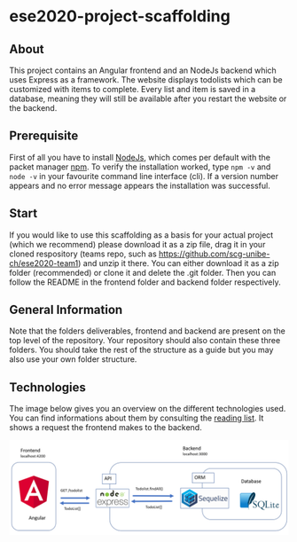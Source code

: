 # ese2020-project-scaffolding

## About
This project contains an Angular frontend and an NodeJs backend which uses Express as a framework. The website displays todolists which can be customized with items to complete. Every list and item is saved in a database, meaning they will still be available after you restart the website or the backend. 

## Prerequisite
First of all you have to install [NodeJs](https://nodejs.org/de/download/), which comes per default with the packet manager [npm](https://www.npmjs.com/get-npm).
To verify the installation worked, type `npm -v` and `node -v` in your favourite command line interface (cli). If a version number appears and no error message appears the installation was successful.

## Start
If you would like to use this scaffolding as a basis for your actual project (which we recommend) please download it as a zip file, drag it in your cloned respository (teams repo, such as https://github.com/scg-unibe-ch/ese2020-team1) and unzip it there.
You can either download it as a zip folder (recommended) or clone it and delete the .git folder. Then you can follow the README in the frontend folder and backend folder respectively.<br>


## General Information
Note that the folders deliverables, frontend and backend are present on the top level of the repository. Your repository should also contain these three folders. 
You should take the rest of the structure as a guide but you may also use your own folder structure.

## Technologies 
The image below gives you an overview on the different technologies used. You can find informations about them by consulting the [reading list](https://github.com/scg-unibe-ch/ese2020/wiki/Reading-list). It shows a request the frontend makes to the backend.

![image overview](./backend/src/public/images/tech_overview.png)
